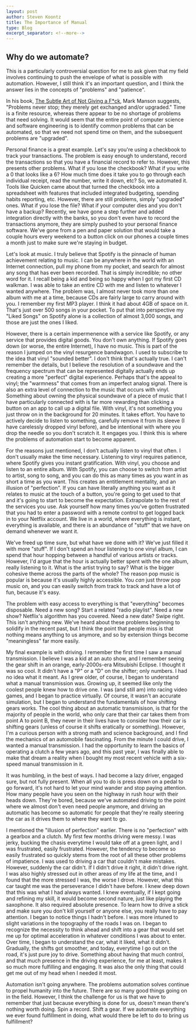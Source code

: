 ```yaml
---
layout: post
author: Steven Koontz
title: The Importance of Manual
type: Blog
excerpt_separator: <!--more-->
---
```


## Why do we automate?

This is a particularly controversial question for me to ask given that my field involves continuing to push the envelope of what is possible with automation. However, I still think it's an important question, and I think the answer lies in the concepts of "problems" and "patience".

In his book, [The Subtle Art of Not Giving a F*ck](https://www.amazon.com/Subtle-Art-Not-Giving-Counterintuitive/dp/0062457713/ref=as_li_ss_tl?s=books&ie=UTF8&qid=1486908970&sr=1-1&keywords=the+subtle+art+of+not+giving+a+f---+mark+manson&linkCode=sl1&tag=movquo-20&linkId=e40c57248cf654eb6b3611c43a0c6dcc), Mark Manson suggests, "Problems never stop; they merely get exchanged and/or upgraded." Time is a finite resource, whereas there appear to be no shortage of problems that need solving. It would seem that the entire point of computer science and software engineering is to identify common problems that can be automated, so that we need not spend time on them, and the subsequent problems are "upgraded".

<!--more-->

Personal finance is a great example. Let's say you're using a checkbook to track your transactions. The problem is easy enough to understand, record the transactions so that you have a financial record to refer to. However, this presents other problems. What if you lose the checkbook? What if you write a 0 that looks like a 6? How much time does it take you to go through each individual receipt, read the number, write it down, etc? So, we automated it. Tools like Quicken came about that turned the checkbook into a spreadsheet with features that included integrated budgeting, spending habits reporting, etc. However, there are still problems, simply "upgraded" ones. What if you lose the file? What if your computer dies and you don't have a backup? Recently, we have gone a step further and added integration directly with the banks, so you don't even have to record the transactions anymore, they are simply pushed to your personal finance software. We've gone from a pen and paper solution that would take a couple hours every weekend to a button click on our phones a couple times a month just to make sure we're staying in budget.

Let's look at music. I truly believe that Spotify is the pinnacle of human achievement relating to music. I can be anywhere in the world with an Internet connection, pull my phone from my pocket, and search for almost any song that has ever been recorded. That is simply incredible; no other word for it. I recall being a kid and being so happy when I got my first CD walkman. I was able to take an entire CD with me and listen to whatever I wanted anywhere. The problem was, I almost never took more than one album with me at a time, because CDs are fairly large to carry around with you. I remember my first MP3 player. I think it had about 4GB of space on it. That's just over 500 songs in your pocket. To put that into perspective my "Liked Songs" on Spotify alone is a collection of almost 3,000 songs, and those are just the ones I liked.

However, there is a certain impermenence with a service like Spotify, or any service that provides digital goods. You don't own anything. If Spotify goes down (or worse, the entire Internet), I have no music. This is part of the reason I jumped on the vinyl resurgence bandwagon. I used to subscribe to the idea that vinyl "sounded better". I don't think that's actually true. I can't remember the details, but I believe the resolution of a soundwave and the frequency spectrum that can be represented digitally actually ends up creating a more "perfect" digital experience. Perhaps that's the appeal to vinyl; the "warmness" that comes from an imperfect analog signal. There is also an extra level of connection to the music that occurs with vinyl. Something about owning the physical soundwave of a piece of music that I have particularly connected with is far more rewarding than clicking a button on an app to call up a digital file. With vinyl, it's not something you just throw on in the background for 20 minutes. It takes effort. You have to actively decide to listen to something, carefully remove it from its sleeve (I have carelessly dropped vinyl before), and be intentional with where you drop the needle so you don't scratch it. It engages you. I think this is where the problems of automation start to become apparent.

For the reasons just mentioned, I don't actually listen to vinyl that often. I don't usually make the time necessary. Listening to vinyl requires patience, where Spotify gives you instant gratification. With vinyl, you choose and listen to an entire album. With Spotify, you can choose to switch from artist to artist, song to song, and you can do this as many times as you want in as short a time as you want. This creates an entitlement mentality, and an illusion of "perfection". If you can have literally anything you want as it relates to music at the touch of a button, you're going to get used to that and it's going to start to become the expectation. Extrapolate to the rest of the services you use. Ask yourself how many times you've gotten frustrated that you had to enter a password with a remote control to get logged back in to your Netflix account. We live in a world, where everything is instant, everything is available, and there is an abundance of "stuff" that we have on demand whenever we want it.

We've freed up time sure, but what have we done with it? We've just filled it with more "stuff". If I don't spend an hour listening to one vinyl album, I can spend that hour hopping between a handful of various artists or tracks. However, I'd argue that the hour is actually better spent with the one album, really listening to it. What is the artist trying to say? What is the bigger cohesive theme across the parts of the whole? The reason pop music is popular is because it's usually highly accessible. You _can_ just throw pop music on, and you can easily switch from track to track and have a lot of fun, because it's easy.

The problem with easy access to everything is that "everything" becomes disposable. Need a new song? Start a related "radio playlist". Need a new show? Netflix's algorithm has you covered. Need a new date? Swipe right. This isn't anything new. We've heard about these problems beginning to solidify in the recent past, but I think the point that people miss is that nothing means anything to us anymore, and so by extension things become "meaningless" far more easily.

My final example is with driving. I remember the first time I saw a manual transmission. I believe I was a kid at an auto show, and I remember seeing the gear shift in an orange, early-2000s-era Mitsubishi Eclipse. I thought it was so cool. It didn't have a "P" or a "D" on the shifter; only numbers. I had no idea what it meant. As I grew older, of course, I began to understand what a manual transmission was. Growing up, it seemed like only the coolest people knew how to drive one. I was (and still am) into racing video games, and I began to practice virtually. Of course, it wasn't an accurate simulation, but I began to understand the fundamentals of how shifting gears works. The cool thing about an automatic transmisison, is that for the majority of people in the world, who only care that their car takes them from point A to point B, they never in their lives have to consider how their car is shifting gears (unless of course it shifts eratically or something). However, I'm a curious person with a strong math and science background, and I find the mechanics of an automobile fascinating. From the minute I could drive, I wanted a manual transmission. I had the opportunity to learn the basics of operating a clutch a few years ago, and this past year, I was finally able to make that dream a reality when I bought my most recent vehicle with a six-speed manual transmission in it.

It was humbling, in the best of ways. I had become a lazy driver, engaged sure, but not fully present. When all you to do is press down on a pedal to go forward, it's not hard to let your mind wander and stop paying attention. How many people have you seen on the highway in rush hour with their heads down. They're bored, because we've automated driving to the point where we almost don't even need people anymore, and driving an automatic has become so automatic for people that they're really steering the car as it drives them to where they want to go.

I mentioned the "illusion of perfection" earlier. There is no "perfection" with a gearbox and a clutch. My first few months driving were messy. I was jerky, bucking the chasis everytime I would take off at a green light, and I was frustrated, easily frustrated. However, the tendency to become so easily frustrated so quickly stems from the root of all these other problems of impatience. I was used to driving a car that couldn't make mistakes. However, suddenly the car didn't. If I didn't drive it right, it didn't drive right. I was also highly stressed out in other areas of my life at the time, and I found that the more stressed I was, the worse I drove. However, what this car taught me was the perseverance I didn't have before. I knew deep down that this was what I had always wanted. I knew eventually, if I kept going and refining my skill, it would become second nature, just like playing the saxophone. It also required absolute presence. To learn how to drive a stick and make sure you don't kill yourself or anyone else, you really have to pay attention. I began to notice things I hadn't before. I was more intuned to slight variations in the topography of the roads I was on. I began to recognize the necessity to think ahead and shift into a gear that would set me up for optimal acceleration in whatever conditions I was about to enter. Over time, I began to understand the car, what it liked, what it didn't. Gradually, the shifts got smoother, and today, everytime I go out on the road, it's just pure joy to drive. Something about having that much control, and that much presence in the driving experience, for me at least, makes it so much more fulfilling and engaging. It was also the only thing that could get me out of my head when I needed it most.

Automation isn't going anywhere. The problems automation solves continue to propel humanity into the future. There are so many good things going on in the field. However, I think the challenge for us is that we have to remember that just because everything is done for us, doesn't mean there's nothing worth doing. Spin a record. Shift a gear. If we automate everything we ever found fulfillment in doing, what would there be left to do to bring us fulfillment?